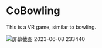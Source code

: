 # CoBowling

This is a VR game, similar to bowling.

![屏幕截图 2023-06-08 233440](https://github.com/gzldsss/CocacolaBall/assets/118484191/23246b46-6325-42d6-a929-5f19521e1cca)
